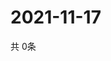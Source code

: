 # 2021-11-17
  共 0条

  <!-- BEGIN -->
  <!-- 最后更新时间Wed Nov 17 2021 20:04:17 GMT+0000 (Coordinated Universal Time) -->
  
  <!-- END -->
  
  